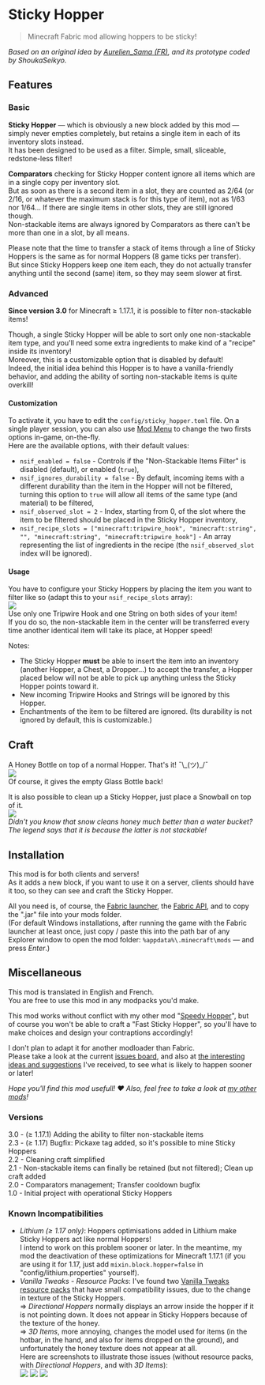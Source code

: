 # Sticky Hopper

> Minecraft Fabric mod allowing hoppers to be sticky!

*Based on an original idea by [Aurelien_Sama (FR)](https://www.youtube.com/watch?v=3dE8PJsWcLo&ab_channel=Aurelien_SamaAurelien_Sama), and its prototype coded by ShoukaSeikyo.*


## Features

### Basic

**Sticky Hopper** — which is obviously a new block added by this mod — simply never empties completely, but retains a single item in each of its inventory slots instead.  
It has been designed to be used as a filter. Simple, small, sliceable, redstone-less filter!

**Comparators** checking for Sticky Hopper content ignore all items which are in a single copy per inventory slot.  
But as soon as there is a second item in a slot, they are counted as 2/64 (or 2/16, or whatever the maximum stack is for this type of item), not as 1/63 nor 1/64...
If there are single items in other slots, they are still ignored though.  
Non-stackable items are always ignored by Comparators as there can't be more than one in a slot, by all means.

Please note that the time to transfer a stack of items through a line of Sticky Hoppers is the same as for normal Hoppers (8 game ticks per transfer).  
But since Sticky Hoppers keep one item each, they do not actually transfer anything until the second (same) item, so they may seem slower at first.


### Advanced

**Since version 3.0** for Minecraft ≥ 1.17.1, it is possible to filter non-stackable items!

Though, a single Sticky Hopper will be able to sort only one non-stackable item type, and you'll need some extra ingredients to make kind of a "recipe" inside its inventory!  
Moreover, this is a customizable option that is disabled by default!  
Indeed, the initial idea behind this Hopper is to have a vanilla-friendly behavior, and adding the ability of sorting non-stackable items is quite overkill!


#### Customization

To activate it, you have to edit the `config/sticky_hopper.toml` file. On a single player session, you can also use [Mod Menu](https://www.curseforge.com/minecraft/mc-mods/modmenu) to change the two firsts options in-game, on-the-fly.  
Here are the available options, with their default values:
- `nsif_enabled = false` - Controls if the "Non-Stackable Items Filter" is disabled (default), or enabled (`true`),
- `nsif_ignores_durability = false` - By default, incoming items with a different durability than the item in the Hopper will not be filtered, turning this option to `true` will allow all items of the same type (and material) to be filtered,
- `nsif_observed_slot = 2` - Index, starting from 0, of the slot where the item to be filtered should be placed in the Sticky Hopper inventory,
- `nsif_recipe_slots = ["minecraft:tripwire_hook", "minecraft:string", "", "minecraft:string", "minecraft:tripwire_hook"]` - An array representing the list of ingredients in the recipe (the `nsif_observed_slot` index will be ignored).


#### Usage

You have to configure your Sticky Hoppers by placing the item you want to filter like so (adapt this to your `nsif_recipe_slots` array):  
![](https://media.forgecdn.net/attachments/402/360/non-stackable_items_filter_recipe.png)  
Use only one Tripwire Hook and one String on both sides of your item!  
If you do so, the non-stackable item in the center will be transferred every time another identical item will take its place, at Hopper speed!

Notes:
- The Sticky Hopper **must** be able to insert the item into an inventory (another Hopper, a Chest, a Dropper...) to accept the transfer, a Hopper placed below will not be able to pick up anything unless the Sticky Hopper points toward it.
- New incoming Tripwire Hooks and Strings will be ignored by this Hopper.
- Enchantments of the item to be filtered are ignored. (Its durability is not ignored by default, this is customizable.)


## Craft

A Honey Bottle on top of a normal Hopper. That's it! ¯\\\_(ツ)\_/¯  
![](https://media.forgecdn.net/attachments/373/562/sticky_hopper_craft.png)  
Of course, it gives the empty Glass Bottle back!

It is also possible to clean up a Sticky Hopper, just place a Snowball on top of it.  
![](https://media.forgecdn.net/attachments/374/102/hopper_craft.png)  
*Didn't you know that snow cleans honey much better than a water bucket? The legend says that it is because the latter is not stackable!*


## Installation

This mod is for both clients and servers!  
As it adds a new block, if you want to use it on a server, clients should have it too, so they can see and craft the Sticky Hopper.

All you need is, of course, the [Fabric launcher](https://fabricmc.net/use/), the [Fabric API](https://www.curseforge.com/minecraft/mc-mods/fabric-api), and to copy the ".jar" file into your mods folder.  
(For default Windows installations, after running the game with the Fabric launcher at least once, just copy / paste this into the path bar of any Explorer window to open the mod folder: `%appdata%\.minecraft\mods` — and press *Enter*.)


## Miscellaneous

This mod is translated in English and French.  
You are free to use this mod in any modpacks you'd make.

This mod works without conflict with my other mod "[Speedy Hopper](https://www.curseforge.com/minecraft/mc-mods/speedy-hopper)", but of course you won't be able to craft a "Fast Sticky Hopper", so you'll have to make choices and design your contraptions accordingly!

I don't plan to adapt it for another modloader than Fabric.  
Please take a look at the current [issues board](https://dev.cuicui.ovh/minecraft/sticky-hopper/-/boards), and also at [the interesting ideas and suggestions](https://dev.cuicui.ovh/minecraft/sticky-hopper/-/wikis/Ideas) I've received, to see what is likely to happen sooner or later!

*Hope you'll find this mod usefull! ♥ Also, feel free to take a look at [my other mods](https://www.curseforge.com/members/cuicui_off/projects)!*


### Versions

3.0 - (≥ 1.17.1) Adding the ability to filter non-stackable items  
2.3 - (≥ 1.17) Bugfix: Pickaxe tag added, so it's possible to mine Sticky Hoppers  
2.2 - Cleaning craft simplified  
2.1 - Non-stackable items can finally be retained (but not filtered); Clean up craft added  
2.0 - Comparators management; Transfer cooldown bugfix  
1.0 - Initial project with operational Sticky Hoppers


### Known Incompatibilities

- _Lithium (≥ 1.17 only)_:
  Hoppers optimisations added in Lithium make Sticky Hoppers act like normal Hoppers!  
  I intend to work on this problem sooner or later. In the meantime, my mod the deactivation of these optimizations for Minecraft 1.17.1 (if you are using it for 1.17, just add `mixin.block.hopper=false` in "config/lithium.properties" yourself).
- _Vanilla Tweaks - Resource Packs_:
  I've found two [Vanilla Tweaks resource packs](https://vanillatweaks.net/picker/resource-packs/) that have small compatibility issues, due to the change in texture of the Sticky Hoppers.  
  => _Directional Hoppers_ normally displays an arrow inside the hopper if it is not pointing down. It does not appear in Sticky Hoppers because of the texture of the honey.  
  => _3D Items_, more annoying, changes the model used for items (in the hotbar, in the hand, and also for items dropped on the ground), and unfortunately the honey texture does not appear at all.  
  Here are screenshots to illustrate those issues (without resource packs, with _Directional Hoppers_, and with _3D Items_):  
  ![](https://media.forgecdn.net/attachments/401/587/resource_pack_no.png)
  ![](https://media.forgecdn.net/attachments/401/589/resource_pack_directional_hoppers.png)
  ![](https://media.forgecdn.net/attachments/401/591/resource_pack_3d_items.png)
